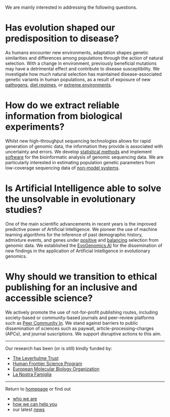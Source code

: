 
We are mainly interested in addressing the following questions.

# Has evolution shaped our predisposition to disease?

As humans encounter new environments, adaptation shapes genetic similarities and differences among populations through the action of natural selection.
With a change in environment, previously beneficial mutations may have a detrimental effect and contribute to disease susceptibility.
We investigate how much natural selection has maintained disease-associated genetic variants in human populations, as a result of exposure of new [pathogens](https://journals.plos.org/plosgenetics/article?id=10.1371/journal.pgen.1002355), [diet regimes](https://elifesciences.org/articles/41517), or [extreme environments](https://www.science.org/doi/abs/10.1126/science.aab2319).

# How do we extract reliable information from biological experiments?

Whilst new high-throughput sequencing technologies allows for rapid generation of genomic data, the information they provide is associated with uncertainty and errors.
We develop [statistical methods](https://academic.oup.com/genetics/article-abstract/195/3/979/5935465) and implement [software](https://academic.oup.com/bioinformatics/article-abstract/30/10/1486/267009) for the bioinformatic analysis of genomic sequencing data.
We are particularly interested in estimating population genetic parameters from low-coverage sequencing data of [non-model systems](https://www.biorxiv.org/content/10.1101/2021.06.29.450340.abstract).

# Is Artificial Intelligence able to solve the unsolvable in evolutionary studies?

One of the main scientific advancements in recent years is the improved predictive power of Artificial Intelligence.
We pioneer the use of machine learning algorithms for the inference of past demographic history, admixture events, and genes under [positive](https://link.springer.com/article/10.1186/s12859-019-2927-x) and [balancing](https://onlinelibrary.wiley.com/doi/abs/10.1111/1755-0998.13379) selection from genomic data.
We established the [EvoGenomics.AI](https://www.evogenomics.ai/) for the dissemination of new findings in the application of Artificial Intelligence in evolutionary genomics. 

# Why should we transition to ethical publishing for an inclusive and accessible science?

We actively promote the use of not-for-profit publishing routes, including society-based or community-based journals and peer-review platforms such as [Peer Community In](https://peercommunityin.org/).
We stand against barriers to public dissemination of sciences such as paywall, article-processing-charges (APCs), and journal suscriptions.
We support disruptive actions to this aim.


-----------------------------------------

Our research has been (or is still) kindly funded by:
- [The Leverhulme Trust](https://www.leverhulme.ac.uk/)
- [Human Frontier Science Program](https://www.hfsp.org/)
- [European Molecular Biology Organization](https://www.embo.org/)
- [La Nostra Famiglia](https://lanostrafamiglia.it/)

------------------------------------------

Return to [homepage](https://mfumagalli.github.io) or find out
- [who we are](https://mfumagalli.github.io/who-we-are)
- [how we can help you](https://mfumagalli.github.io/how-we-can-help-you)
- our latest [news](https://mfumagalli.github.io/news)




